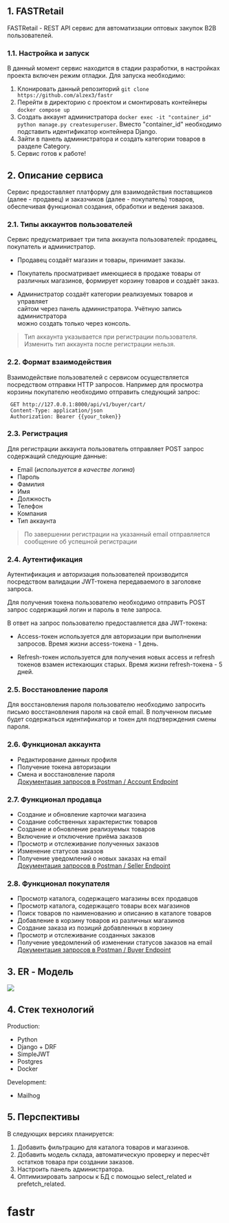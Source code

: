 ## 1. FASTRetail  
FASTRetail - REST API сервис для автоматизации оптовых закупок B2B пользователей.  


### 1.1. Настройка и запуск
В данный момент сервис находится в стадии разработки, в настройках проекта включен режим отладки. Для запуска необходимо:

 1. Клонировать данный репозиторий `git clone https://github.com/alzex3/fastr`
 2. Перейти в директорию с проектом и смонтировать контейнеры `docker compose up` 
 3. Создать аккаунт администратора `docker exec -it "container_id" python manage.py createsuperuser`. Вместо "container_id" необходимо подставить идентификатор контейнера Django.
 4. Зайти в панель администратора и создать категории товаров в разделе Category.
 5. Сервис готов к работе!

  
## 2. Описание сервиса  
Сервис предоставляет платформу для взаимодействия поставщиков (далее - продавец) и заказчиков (далее - покупатель) товаров, обеспечивая функционал создания, обработки и ведения заказов.    
  

### 2.1. Типы аккаунтов пользователей  
Сервис предусматривает три типа аккаунта пользователей: продавец, покупатель и администратор.  

 - Продавец создаёт магазин и товары, принимает заказы.  
  
 - Покупатель просматривает имеющиеся в продаже товары от различных магазинов, формирует корзину товаров и создаёт заказ.   
    
 - Администратор создаёт категории реализуемых товаров и управляет     
   сайтом через панель администратора. Учётную запись администратора     
   можно создать только через консоль.  
   
> Тип аккаунта указывается при регистрации пользователя. Изменить тип аккаунта после регистрации нельзя.


### 2.2. Формат взаимодействия  
Взаимодействие пользователей с сервисом осуществляется посредством отправки HTTP запросов. Например для просмотра корзины покупателю необходимо отправить следующий запрос:    
    
     GET http://127.0.0.1:8000/api/v1/buyer/cart/
     Content-Type: application/json
     Authorization: Bearer {{your_token}}
   
   
### 2.3. Регистрация  
Для регистрации аккаунта пользователь отправляет POST запрос содержащий следующие данные:    
    
- Email (*используется в качестве логина*)  
- Пароль    
- Фамилия    
- Имя    
- Должность    
- Телефон    
- Компания    
- Тип аккаунта    
    
> По завершении регистрации на указанный email отправляется сообщение об успешной регистрации
   
   
### 2.4. Аутентификация  
Аутентификация и авторизация пользователей производится посредством валидации JWT-токена передаваемого в заголовке запроса.    
    
Для получения токена пользователю необходимо отправить POST запрос содержащий логин и пароль в теле запроса.    
  
В ответ на запрос пользователю предоставляется два JWT-токена:  
  
 - Access-токен используется для авторизации при выполнении запросов. Время жизни access-токена - 1 день.   
     
 - Refresh-токен используется для получения новых access и refresh токенов взамен истекающих старых. Время жизни refresh-токена - 5 дней.   
  
  
### 2.5. Восстановление пароля  
Для восстановления пароля пользователю необходимо запросить письмо восстановления пароля на свой email. В полученном письме будет содержаться идентификатор и токен для подтверждения смены пароля.   
   
   
### 2.6. Функционал аккаунта  
- Редактирование данных профиля  
- Получение токена авторизации  
- Смена и восстановление пароля  
[Документация запросов в Postman / Account Endpoint](https://documenter.getpostman.com/view/19680142/Uyxkmky9)  
  
  
### 2.7. Функционал продавца  
- Создание и обновление карточки магазина  
- Создание собственных характеристик товаров  
- Создание и обновление реализуемых товаров    
- Включение и отключение приёма заказов  
- Просмотр и отслеживание полученных заказов  
- Изменение статусов заказов    
- Получение уведомлений о новых заказах на email  
[Документация запросов в Postman / Seller Endpoint](https://documenter.getpostman.com/view/19680142/UyxkmkyD)  
  
   
### 2.8. Функционал покупателя  
- Просмотр каталога, содержащего магазины всех продавцов  
- Просмотр каталога, содержащего товары всех магазинов  
- Поиск товаров по наименованию и описанию в каталоге товаров  
- Добавление в корзину товаров из различных магазинов  
- Создание заказа из позиций добавленных в корзину  
- Просмотр и отслеживание созданных заказов  
- Получение уведомлений об изменении статусов заказов на email  
  [Документация запросов в Postman / Buyer Endpoint](https://documenter.getpostman.com/view/19680142/UyxkmkyB)  
   
  
## 3. ER - Модель  
![](db_diagram.png)   
  
  
## 4. Стек технологий  
Production:  
- Python   
- Django + DRF  
- SimpleJWT  
- Postgres
- Docker
    
Development:   
- Mailhog  
  
  
## 5. Перспективы  
В следующих версиях планируется:  
  
 1. Добавить фильтрацию для каталога товаров и магазинов.  
 2. Добавить модель склада, автоматическую проверку и пересчёт остатков товара при создании заказов.  
 3. Настроить панель администратора.  
 4. Оптимизировать запросы к БД с помощью select_related и prefetch_related.
# fastr
